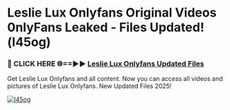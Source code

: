 # Leslie Lux Onlyfans Original Videos 0nlyFans Leaked - Files Updated! (l45og)

<h3>🔴 CLICK HERE 🌐==►► <a href="https://tinyurl.com/ehrbuxhb" rel="nofollow">Leslie Lux Onlyfans Updated Files</a></h3>

Get Leslie Lux Onlyfans and all content. Now you can access all videos and pictures of Leslie Lux Onlyfans. New Updated Files 2025!

[![l45og](https://i.imgur.com/lVYEuWS.gif)](https://tinyurl.com/ehrbuxhb)
